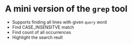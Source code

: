 # A mini version of the `grep` tool
- Supports finding all lines with given `query` word
- Find CASE_INSENSITVE match
- Find count of all occurrences
- Highlight the search reult